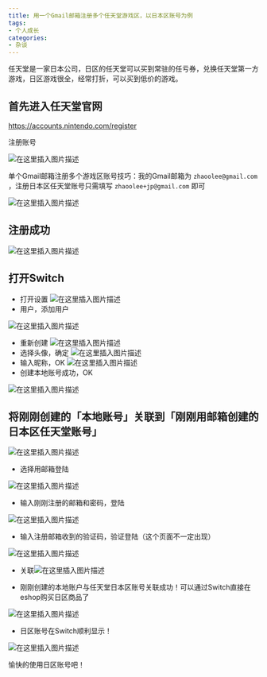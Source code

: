 ```yaml
---
title: 用一个Gmail邮箱注册多个任天堂游戏区，以日本区账号为例
tags:
- 个人成长
categories:
- 杂谈
---
```




任天堂是一家日本公司，日区的任天堂可以买到常驻的任亏券，兑换任天堂第一方游戏，日区游戏很全，经常打折，可以买到低价的游戏。

## 首先进入任天堂官网

https://accounts.nintendo.com/register


注册账号

![在这里插入图片描述](https://cdn.fangyuanxiaozhan.com/assets/1685662120816mds2zfac.png)




单个Gmail邮箱注册多个游戏区账号技巧：我的Gmail邮箱为 `zhaoolee@gmail.com` ，注册日本区任天堂账号只需填写 `zhaoolee+jp@gmail.com` 即可



![在这里插入图片描述](https://cdn.fangyuanxiaozhan.com/assets/1685662128110i6dP0wpJ.png)


## 注册成功

![在这里插入图片描述](https://cdn.fangyuanxiaozhan.com/assets/1685662132825kbiFf77a.png)

## 打开Switch 

- 打开设置
![在这里插入图片描述](https://cdn.fangyuanxiaozhan.com/assets/1685662140215hsfasSbp.png)
- 用户，添加用户

![在这里插入图片描述](https://cdn.fangyuanxiaozhan.com/assets/1685662153241i3100kyM.png)
- 重新创建
![在这里插入图片描述](https://cdn.fangyuanxiaozhan.com/assets/1685662160262hyC5H6xN.png)
- 选择头像，确定
![在这里插入图片描述](https://cdn.fangyuanxiaozhan.com/assets/1685662165042zNkfzEJi.png)
- 输入昵称，OK
![在这里插入图片描述](https://cdn.fangyuanxiaozhan.com/assets/1685662170996cDMKhhMB.png)
- 创建本地账号成功，OK

![在这里插入图片描述](https://cdn.fangyuanxiaozhan.com/assets/1685662175494zYjNxj1s.png)

## 将刚刚创建的「本地账号」关联到「刚刚用邮箱创建的日本区任天堂账号」

![在这里插入图片描述](https://cdn.fangyuanxiaozhan.com/assets/1685662180040E6sbYWef.png)
- 选择用邮箱登陆

![在这里插入图片描述](https://cdn.fangyuanxiaozhan.com/assets/1685662185480rrXxyzEB.png)
- 输入刚刚注册的邮箱和密码，登陆

![在这里插入图片描述](https://cdn.fangyuanxiaozhan.com/assets/1685662194317YAJKWxHj.png)
- 输入注册邮箱收到的验证码，验证登陆（这个页面不一定出现）

![在这里插入图片描述](https://cdn.fangyuanxiaozhan.com/assets/1685662201974aSFnj0AW.png)
- 关联![在这里插入图片描述](https://cdn.fangyuanxiaozhan.com/assets/1685662208221j8iWz216.png)



- 刚刚创建的本地账户与任天堂日本区账号关联成功！可以通过Switch直接在eshop购买日区商品了

![在这里插入图片描述](https://cdn.fangyuanxiaozhan.com/assets/1685662219726j6G2BnyB.png)
- 日区账号在Switch顺利显示！

![在这里插入图片描述](https://cdn.fangyuanxiaozhan.com/assets/168566222605133T5n85M.png)

愉快的使用日区账号吧！
